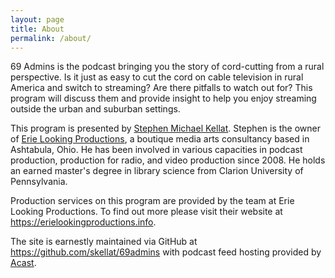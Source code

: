 ```yaml
---
layout: page
title: About
permalink: /about/
---
```


69 Admins is the podcast bringing you the story of cord-cutting from a rural perspective.  Is it just as easy to cut the cord on cable television in rural America and switch to streaming?  Are there pitfalls to watch out for?  This program will discuss them and provide insight to help you enjoy streaming outside the urban and suburban settings.

This program is presented by [Stephen Michael Kellat](https://kellat.me/).  Stephen is the owner of [Erie Looking Productions](https://erielookingproductions.info/), a boutique media arts consultancy based in Ashtabula, Ohio.  He has been involved in various capacities in podcast production, production for radio, and video production since 2008.  He holds an earned master's degree in library science from Clarion University of Pennsylvania.

Production services on this program are provided by the team at Erie Looking Productions.  To find out more please visit their website at <https://erielookingproductions.info>.

The site is earnestly maintained via GitHub at <https://github.com/skellat/69admins> with podcast feed hosting provided by [Acast](https://www.acast.com/).
